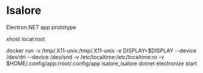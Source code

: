 # Isalore
Electron.NET app prototype


xhost local:root

docker run -v /tmp/.X11-unix:/tmp/.X11-unix -e DISPLAY=$DISPLAY --device /dev/dri --device /dev/snd -v /etc/localtime:/etc/localtime:ro -v $HOME/.config/app:/root/.config/app isalore_isalore dotnet electronize start